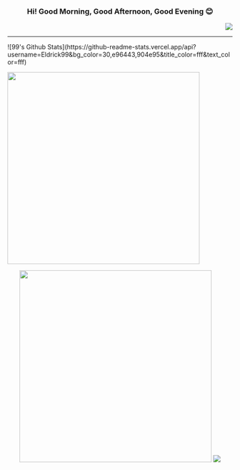 <!DOCTYPE html>

<head>
    <h3 align="center"> Hi! Good Morning, Good Afternoon, Good Evening 😊</h3>
    <p align="right">
        <a href="https://hits.seeyoufarm.com"><img
                src="https://hits.seeyoufarm.com/api/count/incr/badge.svg?url=https%3A%2F%2Fgithub.com%2Fwkdtjrrms0&count_bg=%23703031&title_bg=%23433E31&icon=github.svg&icon_color=%23FFFFFF&title=Visit&edge_flat=false" /></a>
    </p>
</head>
<hr>
 ![99's Github Stats](https://github-readme-stats.vercel.app/api?username=Eldrick99&bg_color=30,e96443,904e95&title_color=fff&text_color=fff)

<img width="430"
            src="https://github-readme-stats.vercel.app/api?username=wkdtjrrms0&bg_color=30,e96443,904e95&title_color=fff&text_color=fff">

<body>
    <div align="center">
        <img width="430"
            src="https://github-readme-stats.vercel.app/api?username=wkdtjrrms0&show_icons=true&theme=dark">
        <img src="http://mazassumnida.wtf/api/v2/generate_badge?boj=wkdtjrrms0">
    </div>
</body>
